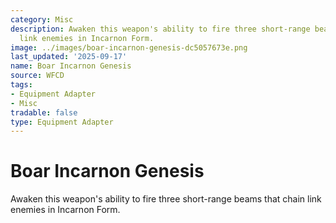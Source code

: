 ```yaml
---
category: Misc
description: Awaken this weapon's ability to fire three short-range beams that chain
  link enemies in Incarnon Form.
image: ../images/boar-incarnon-genesis-dc5057673e.png
last_updated: '2025-09-17'
name: Boar Incarnon Genesis
source: WFCD
tags:
- Equipment Adapter
- Misc
tradable: false
type: Equipment Adapter
---
```


# Boar Incarnon Genesis

Awaken this weapon's ability to fire three short-range beams that chain link enemies in Incarnon Form.

